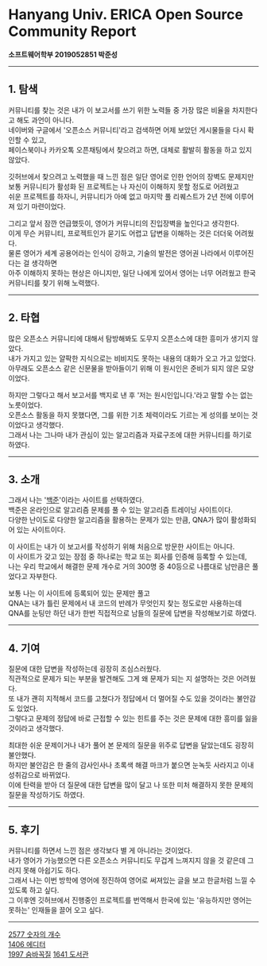 # Hanyang Univ. ERICA Open Source Community Report  
  
**소프트웨어학부 2019052851 박준성**

---
## 1. 탐색   
커뮤니티를 찾는 것은 내가 이 보고서를 쓰기 위한 노력들 중 가장 많은 비율을 차지한다고 해도 과언이 아니다.  
네이버와 구글에서 '오픈소스 커뮤니티'라고 검색하면 어제 보았던 게시물들을 다시 확인할 수 있고,  
페이스북이나 카카오톡 오픈채팅에서 찾으려고 하면, 대체로 활발히 활동을 하고 있지 않았다.   

깃허브에서 찾으려고 노력했을 때 느낀 점은 일단 영어로 인한 언어의 장벽도 문제지만   
보통 커뮤니티가 활성화 된 프로젝트는 나 자신이 이해하지 못할 정도로 어려웠고  
쉬운 프로젝트를 하자니, 커뮤니티가 아예 없고 마지막 풀 리퀘스트가 2년 전에 이루어져 있기 마련이었다.  
  
그리고 앞서 잠깐 언급했듯이, 영어가 커뮤니티의 진입장벽을 높인다고 생각한다.  
이게 무슨 커뮤니티, 프로젝트인가 묻기도 어렵고 답변을 이해하는 것은 더더욱 어려웠다.  
물론 영어가 세계 공용어라는 인식이 강하고, 기술의 발전은 영어권 나라에서 이루어진다는 걸 생각하면  
아주 이해하지 못하는 현상은 아니지만, 일단 나에게 있어서 영어는 너무 어려웠고 한국 커뮤니티를 찾기 위해 노력했다.  
  
---
## 2. 타협 
많은 오픈소스 커뮤니티에 대해서 탐방해봐도 도무지 오픈소스에 대한 흥미가 생기지 않았다.    
내가 가지고 있는 얄팍한 지식으로는 비비지도 못하는 내용의 대화가 오고 가고 있었다.  
아무래도 오픈소스 같은 신문물을 받아들이기 위해 이 원시인은 준비가 되지 않은 모양이었다.  
  
하지만 그렇다고 해서 보고서를 백지로 낸 후 '저는 원시인입니다.'라고 말할 수는 없는 노릇이었다.  
오픈소스 활동을 하지 못했다면, 그를 위한 기초 체력이라도 기르는 게 성의를 보이는 것이었다고 생각했다.  
그래서 나는 그나마 내가 관심이 있는 알고리즘과 자료구조에 대한 커뮤니티를 하기로 하였다.  

---
## 3. 소개  
그래서 나는 '[백준](https://acmicpc.net)'이라는 사이트를 선택하였다.   
백준은 온라인으로 알고리즘 문제를 풀 수 있는 알고리즘 트레이닝 사이트이다.  
다양한 난이도로 다양한 알고리즘을 활용하는 문제가 있는 만큼, QNA가 많이 활성화되어 있는 사이트이다.  
  
이 사이트는 내가 이 보고서를 작성하기 위해 처음으로 방문한 사이트는 아니다.  
이 사이트가 갖고 있는 장점 중 하나로는 학교 또는 회사를 인증해 등록할 수 있는데,  
나는 우리 학교에서 해결한 문제 개수로 거의 300명 중 40등으로 나름대로 남만큼은 풀었다고 자부한다.
  
보통 나는 이 사이트에 등록되어 있는 문제만 풀고  
QNA는 내가 틀린 문제에서 내 코드의 반례가 무엇인지 찾는 정도로만 사용하는데   
QNA를 눈팅만 하던 내가 한번 직접적으로 남들의 질문에 답변을 작성해보기로 하였다.

---
## 4. 기여  
질문에 대한 답변을 작성하는데 굉장히 조심스러웠다.   
직관적으로 문제가 되는 부분을 발견해도 그게 왜 문제가 되는 지 설명하는 것은 어려웠다.  
또 내가 괜히 지적해서 코드를 고쳤다가 정답에서 더 멀어질 수도 있을 것이라는 불안감도 있었다.  
그렇다고 문제의 정답에 바로 근접할 수 있는 힌트를 주는 것은 문제에 대한 흥미를 잃을 것이라고 생각했다.  
  
최대한 쉬운 문제이거나 내가 풀어 본 문제의 질문을 위주로 답변을 달았는데도 굉장히 불안했다.  
하지만 불안감은 한 줄의 감사인사나 초록색 해결 마크가 붙으면 눈녹듯 사라지고 이내 성취감으로 바뀌었다.  
이에 탄력을 받아 더 질문에 대한 답변을 많이 달고 나 또한 미처 해결하지 못한 문제의 질문을 작성하기도 하였다.  

---
## 5. 후기  
커뮤니티를 하면서 느낀 점은 생각보다 별 게 아니라는 것이었다.  
내가 영어가 가능했으면 다른 오픈소스 커뮤니티도 무겁게 느껴지지 않을 것 같은데 그러지 못해 아쉽기도 하다.  
그래서 나는 이번 방학에 영어에 정진하여 영어로 써져있는 글을 보고 한글처럼 느낄 수 있도록 하고 싶다.  
그 이후엔 깃허브에서 진행중인 프로젝트를 번역해서 한국에 있는 '유능하지만 영어는 못하는' 인재들을 끌어 오고 싶다. 
  
---
  
[2577 숫자의 개수](https://www.acmicpc.net/board/view/44312)  
[1406 에디터](https://www.acmicpc.net/board/view/44310)  
[1997 숨바꼭질](https://www.acmicpc.net/board/view/43988)
[1641 도서관](https://www.acmicpc.net/board/view/44316)
